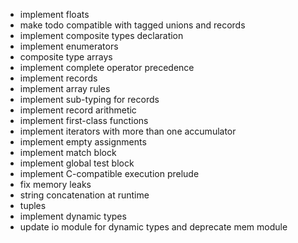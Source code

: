 - implement floats
- make todo compatible with tagged unions and records
- implement composite types declaration
- implement enumerators
- composite type arrays
- implement complete operator precedence
- implement records
- implement array rules
- implement sub-typing for records
- implement record arithmetic
- implement first-class functions
- implement iterators with more than one accumulator
- implement empty assignments
- implement match block
- implement global test block
- implement C-compatible execution prelude
- fix memory leaks
- string concatenation at runtime
- tuples
- implement dynamic types
- update io module for dynamic types and deprecate mem module
